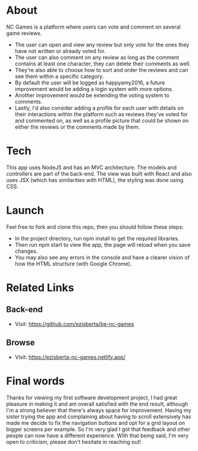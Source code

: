 # About

NC Games is a platform where users can vote and comment on several game reviews.
- The user can open and view any review but only vote for the ones they have not written or already voted for.
- The user can also comment on any review as long as the comment contains at least one character, they can delete their comments as well.
- They're also able to choose how to sort and order the reviews and can see them within a specific category.
- By default the user will be logged as happyamy2016, a future improvement would be adding a login system with more options.
- Another improvement would be extending the voting system to comments.
- Lastly, I'd also consider adding a profile for each user with details on their interactions within the platform such as reviews they've voted for and commented on, as well as a profile picture that could be shown on either the reviews or the comments made by them.

# Tech

This app uses NodeJS and has an MVC architecture. The models and controllers are part of the back-end. The view was built with React and also uses JSX (which has similarities with HTML), the styling was done using CSS.

# Launch

Feel free to fork and clone this repo, then you should follow these steps:

- In the project directory, run npm install to get the required libraries.
- Then run npm start to view the app, the page will reload when you save changes.
- You may also see any errors in the console and have a clearer vision of how the HTML structure (with Google Chrome).

# Related Links

## Back-end

- Visit: https://github.com/ezisberta/be-nc-games

## Browse

- Visit: https://ezisberta-nc-games.netlify.app/

# Final words

Thanks for viewing my first software development project, I had great pleasure in making it and am overall satisfied with the end result, although I'm a strong believer that there's always space for improvement. Having my sister trying the app and complaining about having to scroll extensively has made me decide to fix the navigation buttons and opt for a grid layout on bigger screens per example. So I'm very glad I got that feedback and other people can now have a different experience.  With that being said, I'm very open to criticism, please don't hesitate in reaching out! 
